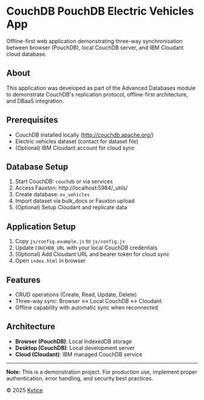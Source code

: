 # CouchDB PouchDB Electric Vehicles App

Offline-first web application demonstrating three-way synchronisation between browser (PouchDB), local CouchDB server, and IBM Cloudant cloud database.

## About
This application was developed as part of the Advanced Databases module to demonstrate CouchDB's replication protocol, offline-first architecture, and DBaaS integration.

## Prerequisites
- CouchDB installed locally (http://couchdb.apache.org/)
- Electric vehicles dataset (contact for dataset file)
- (Optional) IBM Cloudant account for cloud sync

## Database Setup
1. Start CouchDB: `couchdb` or via services
2. Access Fauxton: http://localhost:5984/_utils/
3. Create database: `ev_vehicles`
4. Import dataset via bulk_docs or Fauxton upload
5. (Optional) Setup Cloudant and replicate data

## Application Setup
1. Copy `js/config.example.js` to `js/config.js`
2. Update `COUCHDB_URL` with your local CouchDB credentials
3. (Optional) Add Cloudant URL and bearer token for cloud sync
4. Open `index.html` in browser

## Features
- CRUD operations (Create, Read, Update, Delete)
- Three-way sync: Browser ↔ Local CouchDB ↔ Cloudant
- Offline capability with automatic sync when reconnected

## Architecture
- **Browser (PouchDB)**: Local IndexedDB storage
- **Desktop (CouchDB)**: Local development server
- **Cloud (Cloudant)**: IBM managed CouchDB service

---

**Note:** This is a demonstration project. For production use, implement proper authentication, error handling, and security best practices.

© 2025 [Kytice](https://github.com/kytice)
